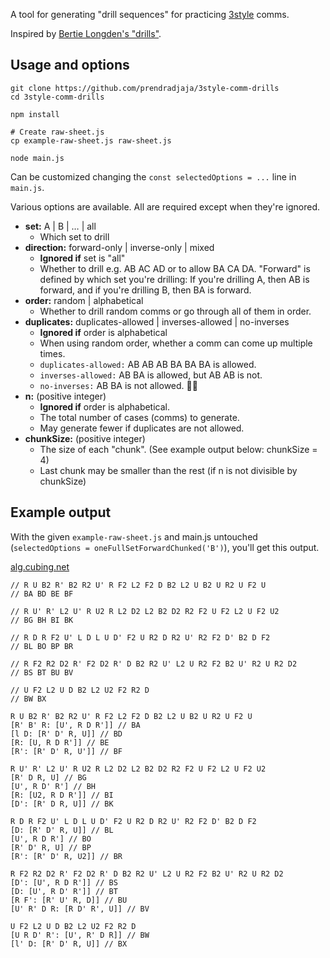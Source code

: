 A tool for generating "drill sequences" for practicing [3style](https://www.speedsolving.com/wiki/index.php/Beyer-Hardwick_Method) comms.

Inspired by [Bertie Longden's "drills"](https://www.youtube.com/watch?v=ciH9l6GNk4w).

## Usage and options

```
git clone https://github.com/prendradjaja/3style-comm-drills
cd 3style-comm-drills

npm install

# Create raw-sheet.js
cp example-raw-sheet.js raw-sheet.js

node main.js
```

Can be customized changing the `const selectedOptions = ...` line in `main.js`.

Various options are available. All are required except when they're ignored.

- **set:** A | B | … | all
    - Which set to drill
- **direction:** forward-only | inverse-only | mixed
    - **Ignored if** set is "all"
    - Whether to drill e.g. AB AC AD or to allow BA CA DA. "Forward" is defined by which set you're drilling: If you're drilling A, then AB is forward, and if you're drilling B, then BA is forward.
- **order:** random | alphabetical
    - Whether to drill random comms or go through all of them in order.
- **duplicates:** duplicates-allowed | inverses-allowed | no-inverses
    - **Ignored if** order is alphabetical
    - When using random order, whether a comm can come up multiple times.
    - `duplicates-allowed:` AB AB AB BA BA BA is allowed.
    - `inverses-allowed:` AB BA is allowed, but AB AB is not.
    - `no-inverses:` AB BA is not allowed. 💃❌
- **n:** (positive integer)
    - **Ignored if** order is alphabetical.
    - The total number of cases (comms) to generate.
    - May generate fewer if duplicates are not allowed.
- **chunkSize:** (positive integer)
    - The size of each "chunk". (See example output below: chunkSize = 4)
    - Last chunk may be smaller than the rest (if n is not divisible by chunkSize)

## Example output

With the given `example-raw-sheet.js` and main.js untouched (`selectedOptions = oneFullSetForwardChunked('B')`), you'll get this output.

[alg.cubing.net](https://alg.cubing.net/?alg=%2F%2F_R_U_B2_R-_B2_R2_U-_R_F2_L2_F2_D_B2_L2_U_B2_U_R2_U_F2_U%0A%2F%2F_BA_BD_BE_BF%0A%0A%2F%2F_R_U-_R-_L2_U-_R_U2_R_L2_D2_L2_B2_D2_R2_F2_U_F2_L2_U_F2_U2%0A%2F%2F_BG_BH_BI_BK%0A%0A%2F%2F_R_D_R_F2_U-_L_D_L_U_D-_F2_U_R2_D_R2_U-_R2_F2_D-_B2_D_F2%0A%2F%2F_BL_BO_BP_BR%0A%0A%2F%2F_R_F2_R2_D2_R-_F2_D2_R-_D_B2_R2_U-_L2_U_R2_F2_B2_U-_R2_U_R2_D2%0A%2F%2F_BS_BT_BU_BV%0A%0A%2F%2F_U_F2_L2_U_D_B2_L2_U2_F2_R2_D%0A%2F%2F_BW_BX%0A%0AR_U_B2_R-_B2_R2_U-_R_F2_L2_F2_D_B2_L2_U_B2_U_R2_U_F2_U%0A%5BR-_B-_R:_%5BU-,_R_D_R-%5D%5D_%2F%2F_BA%0A%5Bl_D:_%5BR-_D-_R,_U%5D%5D_%2F%2F_BD%0A%5BR:_%5BU,_R_D_R-%5D%5D_%2F%2F_BE%0A%5BR-:_%5BR-_D-_R,_U-%5D%5D_%2F%2F_BF%0A%0AR_U-_R-_L2_U-_R_U2_R_L2_D2_L2_B2_D2_R2_F2_U_F2_L2_U_F2_U2%0A%5BR-_D_R,_U%5D_%2F%2F_BG%0A%5BU-,_R_D-_R-%5D_%2F%2F_BH%0A%5BR:_%5BU2,_R_D_R-%5D%5D_%2F%2F_BI%0A%5BD-:_%5BR-_D_R,_U%5D%5D_%2F%2F_BK%0A%0AR_D_R_F2_U-_L_D_L_U_D-_F2_U_R2_D_R2_U-_R2_F2_D-_B2_D_F2%0A%5BD:_%5BR-_D-_R,_U%5D%5D_%2F%2F_BL%0A%5BU-,_R_D_R-%5D_%2F%2F_BO%0A%5BR-_D-_R,_U%5D_%2F%2F_BP%0A%5BR-:_%5BR-_D-_R,_U2%5D%5D_%2F%2F_BR%0A%0AR_F2_R2_D2_R-_F2_D2_R-_D_B2_R2_U-_L2_U_R2_F2_B2_U-_R2_U_R2_D2%0A%5BD-:_%5BU-,_R_D_R-%5D%5D_%2F%2F_BS%0A%5BD:_%5BU-,_R_D-_R-%5D%5D_%2F%2F_BT%0A%5BR_F-:_%5BR-_U-_R,_D%5D%5D_%2F%2F_BU%0A%5BU-_R-_D_R:_%5BR_D-_R-,_U%5D%5D_%2F%2F_BV%0A%0AU_F2_L2_U_D_B2_L2_U2_F2_R2_D%0A%5BU_R_D-_R-:_%5BU-,_R-_D_R%5D%5D_%2F%2F_BW%0A%5Bl-_D:_%5BR-_D-_R,_U%5D%5D_%2F%2F_BX%0A)

```
// R U B2 R' B2 R2 U' R F2 L2 F2 D B2 L2 U B2 U R2 U F2 U
// BA BD BE BF

// R U' R' L2 U' R U2 R L2 D2 L2 B2 D2 R2 F2 U F2 L2 U F2 U2
// BG BH BI BK

// R D R F2 U' L D L U D' F2 U R2 D R2 U' R2 F2 D' B2 D F2
// BL BO BP BR

// R F2 R2 D2 R' F2 D2 R' D B2 R2 U' L2 U R2 F2 B2 U' R2 U R2 D2
// BS BT BU BV

// U F2 L2 U D B2 L2 U2 F2 R2 D
// BW BX

R U B2 R' B2 R2 U' R F2 L2 F2 D B2 L2 U B2 U R2 U F2 U
[R' B' R: [U', R D R']] // BA
[l D: [R' D' R, U]] // BD
[R: [U, R D R']] // BE
[R': [R' D' R, U']] // BF

R U' R' L2 U' R U2 R L2 D2 L2 B2 D2 R2 F2 U F2 L2 U F2 U2
[R' D R, U] // BG
[U', R D' R'] // BH
[R: [U2, R D R']] // BI
[D': [R' D R, U]] // BK

R D R F2 U' L D L U D' F2 U R2 D R2 U' R2 F2 D' B2 D F2
[D: [R' D' R, U]] // BL
[U', R D R'] // BO
[R' D' R, U] // BP
[R': [R' D' R, U2]] // BR

R F2 R2 D2 R' F2 D2 R' D B2 R2 U' L2 U R2 F2 B2 U' R2 U R2 D2
[D': [U', R D R']] // BS
[D: [U', R D' R']] // BT
[R F': [R' U' R, D]] // BU
[U' R' D R: [R D' R', U]] // BV

U F2 L2 U D B2 L2 U2 F2 R2 D
[U R D' R': [U', R' D R]] // BW
[l' D: [R' D' R, U]] // BX
```
